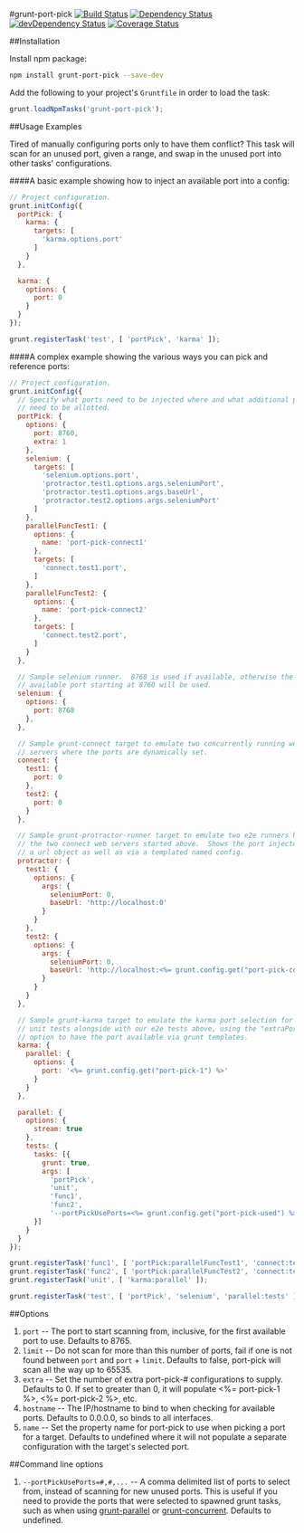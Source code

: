 #grunt-port-pick
[![Build Status](https://travis-ci.org/devaos/grunt-port-pick.svg?branch=master)](https://travis-ci.org/devaos/grunt-port-pick) [![Dependency Status](https://david-dm.org/devaos/grunt-port-pick.svg?theme=shields.io)](https://david-dm.org/devaos/grunt-port-pick) [![devDependency Status](https://david-dm.org/devaos/grunt-port-pick/dev-status.svg?theme=shields.io)](https://david-dm.org/devaos/grunt-port-pick#info=devDependencies) [![Coverage Status](https://coveralls.io/repos/devaos/grunt-port-pick/badge.png)](https://coveralls.io/r/devaos/grunt-port-pick)

##Installation

Install npm package:

```bash
npm install grunt-port-pick --save-dev
```

Add the following to your project's `Gruntfile` in order to load the task:

```js
grunt.loadNpmTasks('grunt-port-pick');
```

##Usage Examples

Tired of manually configuring ports only to have them conflict?  This task will scan for an unused port, given a range, and swap in the unused port into other tasks' configurations.

####A basic example showing how to inject an available port into a config:

```js
// Project configuration.
grunt.initConfig({
  portPick: {
    karma: {
      targets: [
        'karma.options.port'
      ]
    }
  },

  karma: {
    options: {
      port: 0
    }
  }
});

grunt.registerTask('test', [ 'portPick', 'karma' ]);
```

####A complex example showing the various ways you can pick and reference ports:

```js
// Project configuration.
grunt.initConfig({
  // Specify what ports need to be injected where and what additional ports
  // need to be allotted.
  portPick: {
    options: {
      port: 8760,
      extra: 1
    },
    selenium: {
      targets: [
        'selenium.options.port',
        'protractor.test1.options.args.seleniumPort',
        'protractor.test1.options.args.baseUrl',
        'protractor.test2.options.args.seleniumPort'
      ]
    },
    parallelFuncTest1: {
      options: {
        name: 'port-pick-connect1'
      },
      targets: [
        'connect.test1.port',
      ]
    },
    parallelFuncTest2: {
      options: {
        name: 'port-pick-connect2'
      },
      targets: [
        'connect.test2.port',
      ]
    }
  },

  // Sample selenium runner.  8768 is used if available, otherwise the next
  // available port starting at 8760 will be used.
  selenium: {
    options: {
      port: 8768
    },
  },

  // Sample grunt-connect target to emulate two concurrently running web
  // servers where the ports are dynamically set.
  connect: {
    test1: {
      port: 0
    },
    test2: {
      port: 0
    }
  },

  // Sample grunt-protractor-runner target to emulate two e2e runners hitting
  // the two connect web servers started above.  Shows the port injected into
  // a url object as well as via a templated named config.
  protractor: {
    test1: {
      options: {
        args: {
          seleniumPort: 0,
          baseUrl: 'http://localhost:0'
        }
      }
    },
    test2: {
      options: {
        args: {
          seleniumPort: 0,
          baseUrl: 'http://localhost:<%= grunt.config.get("port-pick-connect2") %>'
        }
      }
    }
  },

  // Sample grunt-karma target to emulate the karma port selection for running
  // unit tests alongside with our e2e tests above, using the "extraPorts"
  // option to have the port available via grunt templates.
  karma: {
    parallel: {
      options: {
        port: '<%= grunt.config.get("port-pick-1") %>'
      }
    }
  },

  parallel: {
    options: {
      stream: true
    },
    tests: {
      tasks: [{
        grunt: true,
        args: [
          'portPick',
          'unit',
          'func1',
          'func2',
          '--portPickUsePorts=<%= grunt.config.get("port-pick-used") %>']
      }]
    }
  }
});

grunt.registerTask('func1', [ 'portPick:parallelFuncTest1', 'connect:test1', 'protractor:test1' ]);
grunt.registerTask('func2', [ 'portPick:parallelFuncTest2', 'connect:test2', 'protractor:test2' ]);
grunt.registerTask('unit', [ 'karma:parallel' ]);

grunt.registerTask('test', [ 'portPick', 'selenium', 'parallel:tests' ]);
```

##Options

1. `port` -- The port to start scanning from, inclusive, for the first available port to use.  Defaults to 8765.
2. `limit` -- Do not scan for more than this number of ports, fail if one is not found between `port` and `port` + `limit`.  Defaults to false, port-pick will scan all the way up to 65535.
3. `extra` -- Set the number of extra port-pick-# configurations to supply.  Defaults to 0.  If set to greater than 0, it will populate <%= port-pick-1 %>, <%= port-pick-2 %>, etc.
4. `hostname` -- The IP/hostname to bind to when checking for available ports.  Defaults to 0.0.0.0, so binds to all interfaces.
5. `name` -- Set the property name for port-pick to use when picking a port for a target.  Defaults to undefined where it will not populate a separate configuration with the target's selected port.

##Command line options

1. `--portPickUsePorts=#,#,...` -- A comma delimited list of ports to select from, instead of scanning for new unused ports.  This is useful if you need to provide the ports that were selected to spawned grunt tasks, such as when using [grunt-parallel](https://github.com/iammerrick/grunt-parallel) or [grunt-concurrent](https://github.com/sindresorhus/grunt-concurrent).  Defaults to undefined.
